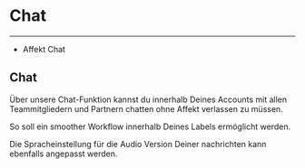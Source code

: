 # Chat

---

- Affekt Chat

## Chat
Über unsere Chat-Funktion kannst du innerhalb Deines Accounts mit allen Teammitgliedern und Partnern chatten ohne Affekt verlassen zu müssen.

So soll ein smoother Workflow innerhalb Deines Labels ermöglicht werden.

Die Spracheinstellung für die Audio Version Deiner nachrichten kann ebenfalls angepasst werden.


